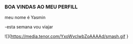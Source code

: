 ### BOA VINDAS AO MEU PERFILL 

meu nome é Yasmin

-esta semana vou viajar


  ![]{https://media.tenor.com/YxoWvclwbZoAAAAd/smash.gif }
